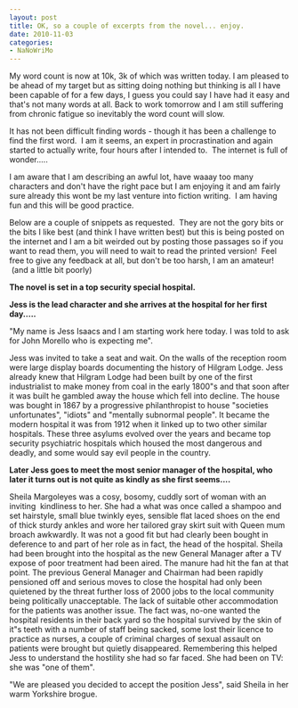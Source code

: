 ```yaml
---
layout: post
title: OK, so a couple of excerpts from the novel... enjoy.
date: 2010-11-03
categories:
- NaNoWriMo
---
```


My word count is now at 10k, 3k of which was written today. I am pleased to be ahead of my target but as sitting doing nothing but thinking is all I have been capable of for a few days, I guess you could say I have had it easy and that's not many words at all. Back to work tomorrow and I am still suffering from chronic fatigue so inevitably the word count will slow.  

It has not been difficult finding words - though it has been a challenge to find the first word.  I am it seems, an expert in procrastination and again started to actually write, four hours after I intended to.  The internet is full of wonder.....

I am aware that I am describing an awful lot, have waaay too many characters and don't have the right pace but I am enjoying it and am fairly sure already this wont be my last venture into fiction writing.  I am having fun and this will be good practice.

Below are a couple of snippets as requested.  They are not the gory bits or the bits I like best (and think I have written best) but this is being posted on the internet and I am a bit weirded out by posting those passages so if you want to read them, you will need to wait to read the printed version!  Feel free to give any feedback at all, but don't be too harsh, I am an amateur!  (and a little bit poorly)

**The novel is set in a top security special hospital.**

**Jess is the lead character and she arrives at the hospital for her first day.....**

"My name is Jess Isaacs and I am starting work here today. I was told to ask for John Morello who is expecting me".

Jess was invited to take a seat and wait. On the walls of the reception room were large display boards documenting the history of Hilgram Lodge. Jess already knew that Hilgram Lodge had been built by one of the first industrialist to make money from coal in the early 1800"s and that soon after it was built he gambled away the house which fell into decline. The house was bought in 1867 by a progressive philanthropist to house "societies unfortunates", "idiots" and "mentally subnormal people". It became the modern hospital it was from 1912 when it linked up to two other similar hospitals. These three asylums evolved over the years and became top security psychiatric hospitals which housed the most dangerous and deadly, and some would say evil people in the country.

**Later Jess goes to meet the most senior manager of the hospital, who later it turns out is not quite as kindly as she first seems....**

Sheila Margoleyes was a cosy, bosomy, cuddly sort of woman with an inviting  kindliness to her. She had a what was once called a shampoo and set hairstyle, small blue twinkly eyes, sensible flat laced shoes on the end of thick sturdy ankles and wore her tailored gray skirt suit with Queen mum broach awkwardly. It was not a good fit but had clearly been bought in deference to and part of her role as in fact, the head of the hospital. Sheila had been brought into the hospital as the new General Manager after a TV expose of poor treatment had been aired. The manure had hit the fan at that point. The previous General Manager and Chairman had been rapidly pensioned off and serious moves to close the hospital had only been quietened by the threat further loss of 2000 jobs to the local community being politically unacceptable. The lack of suitable other accommodation for the patients was another issue. The fact was, no-one wanted the hospital residents in their back yard so the hospital survived by the skin of it"s teeth with a number of staff being sacked, some lost their licence to practice as nurses, a couple of criminal charges of sexual assault on patients were brought but quietly disappeared. Remembering this helped Jess to understand the hostility she had so far faced. She had been on TV: she was "one of them".

"We are pleased you decided to accept the position Jess", said Sheila in her warm Yorkshire brogue. 
